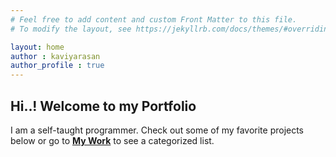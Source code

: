 ```yaml
---
# Feel free to add content and custom Front Matter to this file.
# To modify the layout, see https://jekyllrb.com/docs/themes/#overriding-theme-defaults

layout: home
author : kaviyarasan
author_profile : true
---
```


## Hi..! Welcome to my Portfolio
  I am a self-taught programmer. Check out some of my favorite  projects below or go to [**My Work**](/mywork)  to see a categorized list.